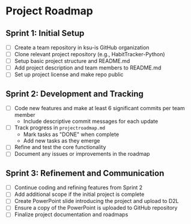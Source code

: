 # Project Roadmap

## Sprint 1: Initial Setup
- [ ] Create a team repository in ksu-is GitHub organization
- [ ] Clone relevant project repository (e.g., HabitTracker-Python)
- [ ] Setup basic project structure and README.md
- [ ] Add project description and team members to README.md
- [ ] Set up project license and make repo public

## Sprint 2: Development and Tracking
- [ ] Code new features and make at least 6 significant commits per team member
  - Include descriptive commit messages for each update
- [ ] Track progress in `projectroadmap.md`
  - Mark tasks as "DONE" when complete
  - Add new tasks as they emerge
- [ ] Refine and test the core functionality
- [ ] Document any issues or improvements in the roadmap

## Sprint 3: Refinement and Communication
- [ ] Continue coding and refining features from Sprint 2
- [ ] Add additional scope if the initial project is complete
- [ ] Create PowerPoint slide introducing the project and upload to D2L
- [ ] Ensure a copy of the PowerPoint is uploaded to GitHub repository
- [ ] Finalize project documentation and roadmaps

